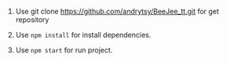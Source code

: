 1. Use git clone https://github.com/andrytsy/BeeJee_tt.git for get repository

2. Use `npm install` for install dependencies.

3. Use `npm start` for run project.
